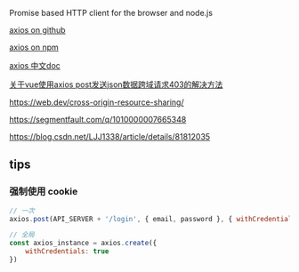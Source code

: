 

Promise based HTTP client for the browser and node.js

[axios on github](https://github.com/axios/axios)

[axios on npm](https://www.npmjs.com/package/axios)

[axios 中文doc](http://axios-js.com/zh-cn/docs/index.html)

[关于vue使用axios post发送json数据跨域请求403的解决方法](https://blog.csdn.net/w770583069/article/details/81777892)

https://web.dev/cross-origin-resource-sharing/

https://segmentfault.com/q/1010000007665348

https://blog.csdn.net/LJJ1338/article/details/81812035

## tips

### 强制使用 cookie

```js
// 一次
axios.post(API_SERVER + '/login', { email, password }, { withCredentials: true })

// 全局
const axios_instance = axios.create({
    withCredentials: true
})
```
